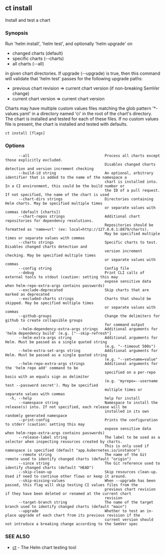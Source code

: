 ## ct install

Install and test a chart

### Synopsis

Run 'helm install', 'helm test', and optionally 'helm upgrade' on

* changed charts (default)
* specific charts (--charts)
* all charts (--all)

in given chart directories. If upgrade (--upgrade) is true, then this
command will validate that 'helm test' passes for the following upgrade paths:

* previous chart revision => current chart version (if non-breaking SemVer change)
* current chart version => current chart version

Charts may have multiple custom values files matching the glob pattern
'*-values.yaml' in a directory named 'ci' in the root of the chart's
directory. The chart is installed and tested for each of these files.
If no custom values file is present, the chart is installed and
tested with defaults.

```
ct install [flags]
```

### Options

```
      --all                                  Process all charts except those explicitly excluded.
                                             Disables changed charts detection and version increment checking
      --build-id string                      An optional, arbitrary identifier that is added to the name of the namespace a
                                             chart is installed into. In a CI environment, this could be the build number or
                                             the ID of a pull request. If not specified, the name of the chart is used
      --chart-dirs strings                   Directories containing Helm charts. May be specified multiple times
                                             or separate values with commas (default [charts])
      --chart-repos strings                  Additional chart repositories for dependency resolutions.
                                             Repositories should be formatted as 'name=url' (ex: local=http://127.0.0.1:8879/charts).
                                             May be specified multiple times or separate values with commas
      --charts strings                       Specific charts to test. Disables changed charts detection and
                                             version increment checking. May be specified multiple times
                                             or separate values with commas
      --config string                        Config file
      --debug                                Print CLI calls of external tools to stdout (caution: setting this may
                                             expose sensitive data when helm-repo-extra-args contains passwords)
      --exclude-deprecated                   Skip charts that are marked as deprecated
      --excluded-charts strings              Charts that should be skipped. May be specified multiple times
                                             or separate values with commas
      --github-groups                        Change the delimiters for github to create collapsible groups
                                             for command output
      --helm-dependency-extra-args strings   Additional arguments for 'helm dependency build' (e.g. ["--skip-refresh"]
      --helm-extra-args string               Additional arguments for Helm. Must be passed as a single quoted string
                                             (e.g. "--timeout 500s")
      --helm-extra-set-args string           Additional arguments for Helm. Must be passed as a single quoted string
                                             (e.g. "--set=name=value"
      --helm-repo-extra-args strings         Additional arguments for the 'helm repo add' command to be
                                             specified on a per-repo basis with an equals sign as delimiter
                                             (e.g. 'myrepo=--username test --password secret'). May be specified
                                             multiple times or separate values with commas
  -h, --help                                 help for install
      --namespace string                     Namespace to install the release(s) into. If not specified, each release will be
                                             installed in its own randomly generated namespace
      --print-config                         Prints the configuration to stderr (caution: setting this may
                                             expose sensitive data when helm-repo-extra-args contains passwords)
      --release-label string                 The label to be used as a selector when inspecting resources created by charts.
                                             This is only used if namespace is specified (default "app.kubernetes.io/instance")
      --remote string                        The name of the Git remote used to identify changed charts (default "origin")
      --since string                         The Git reference used to identify changed charts (default "HEAD")
      --skip-clean-up                        Skip resources clean-up. Used if need to continue other flows or keep it around.
      --skip-missing-values                  When --upgrade has been passed, this flag will skip testing CI values files from the
                                             previous chart revision if they have been deleted or renamed at the current chart
                                             revision
      --target-branch string                 The name of the target branch used to identify changed charts (default "main")
      --upgrade                              Whether to test an in-place upgrade of each chart from its previous revision if the
                                             current version should not introduce a breaking change according to the SemVer spec
```

### SEE ALSO

* [ct](ct.md)	 - The Helm chart testing tool

